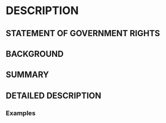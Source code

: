 # DESCRIPTION

## STATEMENT OF GOVERNMENT RIGHTS

## BACKGROUND

## SUMMARY

## DETAILED DESCRIPTION

### Examples

